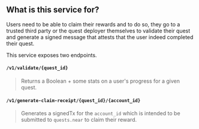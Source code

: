 ## What is this service for? 

Users need to be able to claim their rewards and to do so, they go to a trusted third party or the quest deployer themselves to validate their quest and generate a signed message that attests that the user indeed completed their quest. 

This service exposes two endpoints.

#### `/v1/validate/{quest_id}`
> Returns a Boolean + some stats on a user's progress for a given quest. 

#### `/v1/generate-claim-receipt/{quest_id}/{account_id}`
> Generates a signedTx for the `account_id` which is intended to be submitted to `quests.near` to claim their reward.

